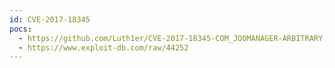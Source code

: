 ```yaml
---
id: CVE-2017-18345
pocs:
  - https://github.com/Luth1er/CVE-2017-18345-COM_JOOMANAGER-ARBITRARY-FILE-DOWNLOAD
  - https://www.exploit-db.com/raw/44252
---
```

